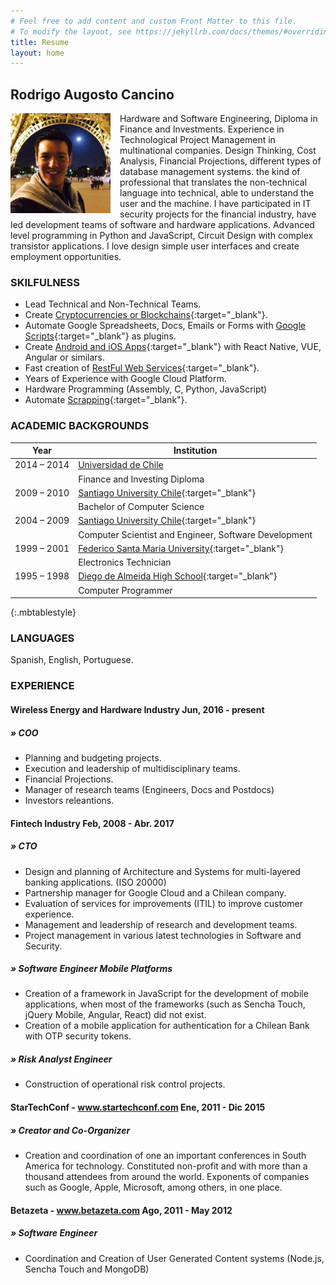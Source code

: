 ```yaml
---
# Feel free to add content and custom Front Matter to this file.
# To modify the layout, see https://jekyllrb.com/docs/themes/#overriding-theme-defaults
title: Resume
layout: home
---
```

## Rodrigo Augosto Cancino

<img src="/assets/coto.jpg" width="160" height="160" style="float: left; margin-right: 15px;"/> Hardware and Software Engineering, Diploma in Finance and Investments. Experience in Technological Project Management in multinational companies. Design Thinking, Cost Analysis, Financial Projections, different types of database management systems. the kind of professional that translates the non-technical language into technical, able to understand the user and the machine. I have participated in IT security projects for the financial industry, have led development teams of software and hardware applications. Advanced level programming in Python and JavaScript, Circuit Design with complex transistor applications. I love design simple user interfaces and create employment opportunities.


### SKILFULNESS

- Lead Technical and Non-Technical Teams.
- Create [Cryptocurrencies or Blockchains](http://bit.ly/cryptocurrency_programming){:target="_blank"}.
- Automate Google Spreadsheets, Docs, Emails or Forms with [Google Scripts](http://bit.ly/google_script_programming){:target="_blank"} as plugins.
- Create [Android and iOS Apps](http://bit.ly/mob_apps_programming){:target="_blank"} with React Native, VUE, Angular or similars.
- Fast creation of [RestFul Web Services](http://bit.ly/rest_programming){:target="_blank"}.
- Years of Experience with Google Cloud Platform.
- Hardware Programming (Assembly, C, Python, JavaScript)
- Automate [Scrapping][quora_s]{:target="_blank"}.


### ACADEMIC BACKGROUNDS

| Year | Institution |
| --- | --- |
| 2014 – 2014 | [Universidad de Chile][fen]​  |
|  | Finance and Investing Diploma |
| 2009 – 2010 | [Santiago University Chile][usach]{:target="_blank"} |
|  | Bachelor of Computer Science |
| 2004 – 2009 | [Santiago University Chile][usach]{:target="_blank"} |
|  | Computer Scientist and Engineer, Software Development |
| 1999 – 2001 | [Federico Santa Maria University][usm]{:target="_blank"} |
|  | Electronics Technician |
| 1995 – 1998 | [Diego de Almeida High School][lda]{:target="_blank"} |
|  | Computer Programmer |
{:.mbtablestyle}

    
### LANGUAGES

Spanish, English, Portuguese.

### EXPERIENCE

#### Wireless Energy and Hardware Industry Jun, 2016 - present 
##### » COO

- Planning and budgeting projects.
- Execution and leadership of multidisciplinary teams.
- Financial Projections.
- Manager of research teams (Engineers, Docs and Postdocs)
- Investors releantions.

#### Fintech Industry Feb, 2008 - Abr. 2017 
##### » CTO
- Design and planning of Architecture and Systems for multi-layered banking applications. (ISO 20000)
- Partnership manager for Google Cloud and a Chilean company.
- Evaluation of services for improvements (ITIL) to improve customer experience.
- Management and leadership of research and development teams.
- Project management in various latest technologies in Software and Security.

##### » Software Engineer Mobile Platforms
- Creation of a framework in JavaScript for the development of mobile applications, when most of the frameworks (such as Sencha Touch, jQuery Mobile, Angular, React) did not exist.
- Creation of a mobile application for authentication for a Chilean Bank with OTP security tokens. 

##### » Risk Analyst Engineer
- Construction of operational risk control projects.

#### StarTechConf -​ ​www.startechconf.com Ene, 2011 - Dic 2015 
##### » Creator and Co-Organizer
- Creation and coordination of one an important conferences in South America for technology. Constituted non-profit and with more than a thousand attendees from around the world. Exponents of companies such as Google, Apple, Microsoft, among others, in one place.

#### Betazeta -​ ​www.betazeta.com Ago, 2011 - May 2012 
##### » Software Engineer
- Coordination and Creation of User Generated Content systems (Node.js, Sencha Touch and MongoDB)


[usach]: http://www.usach.cl​
[usm]: http://www.utfsm.cl​
[fen]: http://www.fen.uchile.cl
[t_coto]: https://www.twitter.com/coto
[g_coto]: https://www.github.com/coto
[quora_s]: https://www.quora.com/What-is-the-coolest-thing-you-have-ever-created-alone-as-a-programmer/answer/Coto-Augosto
[quora]: https://www.quora.com/Coto-Augosto
[lda]: http://fees.cl/lda/
